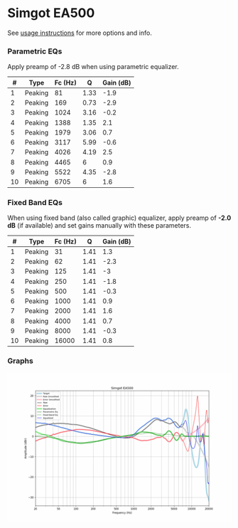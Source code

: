 # Simgot EA500
See [usage instructions](https://github.com/jaakkopasanen/AutoEq#usage) for more options and info.

### Parametric EQs
Apply preamp of -2.8 dB when using parametric equalizer.

|   # | Type    |   Fc (Hz) |    Q |   Gain (dB) |
|-----|---------|-----------|------|-------------|
|   1 | Peaking |        81 | 1.33 |        -1.9 |
|   2 | Peaking |       169 | 0.73 |        -2.9 |
|   3 | Peaking |      1024 | 3.16 |        -0.2 |
|   4 | Peaking |      1388 | 1.35 |         2.1 |
|   5 | Peaking |      1979 | 3.06 |         0.7 |
|   6 | Peaking |      3117 | 5.99 |        -0.6 |
|   7 | Peaking |      4026 | 4.19 |         2.5 |
|   8 | Peaking |      4465 | 6    |         0.9 |
|   9 | Peaking |      5522 | 4.35 |        -2.8 |
|  10 | Peaking |      6705 | 6    |         1.6 |

### Fixed Band EQs
When using fixed band (also called graphic) equalizer, apply preamp of **-2.0 dB** (if available) and set gains manually with these parameters.

|   # | Type    |   Fc (Hz) |    Q |   Gain (dB) |
|-----|---------|-----------|------|-------------|
|   1 | Peaking |        31 | 1.41 |         1.3 |
|   2 | Peaking |        62 | 1.41 |        -2.3 |
|   3 | Peaking |       125 | 1.41 |        -3   |
|   4 | Peaking |       250 | 1.41 |        -1.8 |
|   5 | Peaking |       500 | 1.41 |        -0.3 |
|   6 | Peaking |      1000 | 1.41 |         0.9 |
|   7 | Peaking |      2000 | 1.41 |         1.6 |
|   8 | Peaking |      4000 | 1.41 |         0.7 |
|   9 | Peaking |      8000 | 1.41 |        -0.3 |
|  10 | Peaking |     16000 | 1.41 |         0.8 |

### Graphs
![](./Simgot%20EA500.png)
